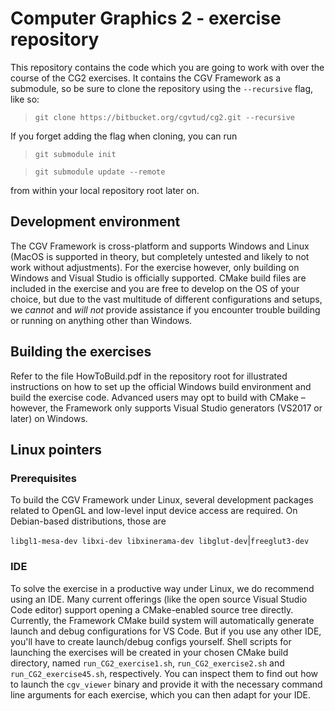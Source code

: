 # Computer Graphics 2 - exercise repository

This repository contains the code which you are going to work with over the course of the CG2 exercises. It contains the CGV Framework as a submodule, so be sure to clone the repository using the `--recursive` flag, like so:
>`git clone https://bitbucket.org/cgvtud/cg2.git --recursive`

If you forget adding the flag when cloning, you can run
>`git submodule init`

>`git submodule update --remote`

from within your local repository root later on.

## Development environment

The CGV Framework is cross-platform and supports Windows and Linux (MacOS is supported in theory, but completely untested and likely to not work without adjustments). For the exercise however, only building on Windows and Visual Studio is officially supported. CMake build files are included in the exercise and you are free to develop on the OS of your choice, but due to the vast multitude of different configurations and setups, we _cannot_ and _*will not*_ provide assistance if you encounter trouble building or running on anything other than Windows.

## Building the exercises

Refer to the file HowToBuild.pdf in the repository root for illustrated instructions on how to set up the official Windows build environment and build the exercise code.
Advanced users may opt to build with CMake – however, the Framework only supports Visual Studio generators (VS2017 or later) on Windows.

## Linux pointers

### Prerequisites
To build the CGV Framework under Linux, several development packages related to OpenGL and low-level input device access are required. On Debian-based distributions, those are

`libgl1-mesa-dev libxi-dev libxinerama-dev libglut-dev`|`freeglut3-dev`

### IDE
To solve the exercise in a productive way under Linux, we do recommend using an IDE. Many current offerings (like the open source Visual Studio Code editor) support opening a CMake-enabled source tree directly. Currently, the Framework CMake build system will automatically generate launch and debug configurations for VS Code. But if you use any other IDE, you'll have to create launch/debug configs yourself. Shell scripts for launching the exercises will be created in your chosen CMake build directory, named `run_CG2_exercise1.sh`, `run_CG2_exercise2.sh` and `run_CG2_exercise45.sh`, respectively. You can inspect them to find out how to launch the `cgv_viewer` binary and provide it with the necessary command line arguments for each exercise, which you can then adapt for your IDE.